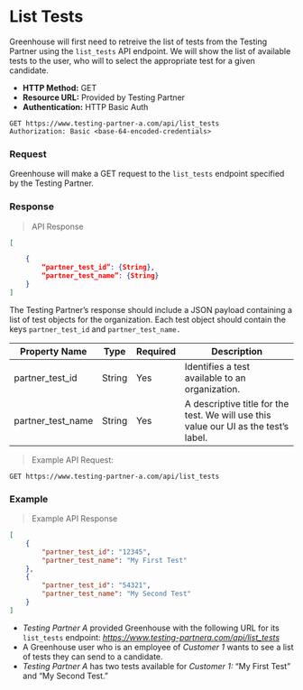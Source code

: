 # List Tests

Greenhouse will first need to retreive the list of tests from the Testing Partner using the `list_tests` API endpoint. We will show the list of available tests to the user, who will to select the appropriate test for a given candidate. 

* **HTTP Method:** GET
* **Resource URL:** Provided by Testing Partner
* **Authentication:** HTTP Basic Auth

```
GET https://www.testing-partner-a.com/api/list_tests 
Authorization: Basic <base-64-encoded-credentials>
```

### Request

Greenhouse will make a GET request to the `list_tests` endpoint specified by the Testing Partner.

### Response

> API Response

```json
[

	{
		“partner_test_id”: {String},
		“partner_test_name”: {String}
	}
]
```


The Testing Partner’s response should include a JSON payload containing a list of test objects for the organization. Each test object should contain the keys `partner_test_id` and `partner_test_name.`



Property Name | Type | Required | Description
-------------- | -------------- | -------------- | --------------
partner_test_id | String | Yes | Identifies a test available to an organization.
partner_test_name | String | Yes | A descriptive title for the test. We will use this value our UI as the test’s label.

> Example API Request:

```
GET https://www.testing-partner-a.com/api/list_tests
```

### Example

> Example API Response

```json
[
	{
		"partner_test_id": "12345",
		"partner_test_name": "My First Test" 
	},
	{
		"partner_test_id": "54321",
		"partner_test_name": "My Second Test"
	}
]
```

* *Testing Partner A* provided Greenhouse with the following URL for its `list_tests` endpoint: 
	*https://www.testing-partnera.com/api/list_tests*
* A Greenhouse user who is an employee of *Customer 1* wants to see a list of tests they can send to a candidate.
* *Testing Partner A* has two tests available for *Customer 1:* “My First Test” and “My Second Test.”
